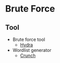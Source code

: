 # Brute Force

## Tool
- Brute force tool 
  - [Hydra](../Tools/hydra.md)
- Wordlist generator
  - [Crunch](../Tools/crunch.md)
